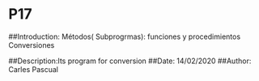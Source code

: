 # P17

##Introduction: Métodos( Subprogrmas): funciones y procedimientos Conversiones

##Description:Its program for conversion 
##Date: 14/02/2020
##Author: Carles Pascual
